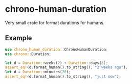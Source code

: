 # chrono-human-duration

Very small crate for format durations for humans.

## Example

```rust
use chrono_human_duration::ChronoHumanDuration;
use chrono::Duration;

let d = Duration::weeks(2) + Duration::days(3);
assert_eq!(d.format_human().to_string(), "2 weeks ago");
let d = Duration::minutes(20);
assert_eq!(d.format_human().to_string(), "just now");
```
